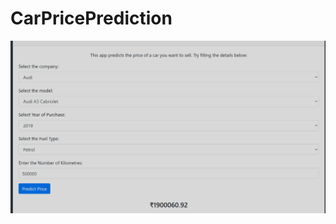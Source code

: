 # CarPricePrediction

![image alt](https://github.com/rahulvenkat207/CarPricePrediction/blob/79a89f171ec9f2ab5e6451bf4b0c595238b4a479/Screenshot%202024-11-07%20211014.png)

